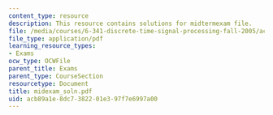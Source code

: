 ```yaml
---
content_type: resource
description: This resource contains solutions for midtermexam file.
file: /media/courses/6-341-discrete-time-signal-processing-fall-2005/acb89a1e8dc7382201e397f7e6997a00_midexam_soln.pdf
file_type: application/pdf
learning_resource_types:
- Exams
ocw_type: OCWFile
parent_title: Exams
parent_type: CourseSection
resourcetype: Document
title: midexam_soln.pdf
uid: acb89a1e-8dc7-3822-01e3-97f7e6997a00
---
```


